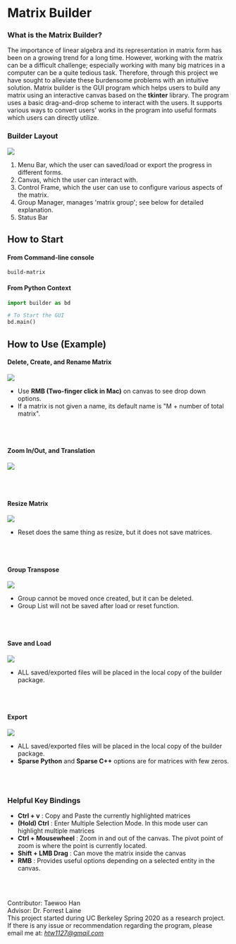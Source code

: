 # Matrix Builder

### What is the Matrix Builder?
The importance of linear algebra and its representation in matrix form has been on a growing
trend for a long time. However, working with the matrix can be a difficult challenge; especially
working with many big matrices in a computer can be a quite tedious task. Therefore, through this project
we have sought to alleviate these burdensome problems with an intuitive solution.
Matrix builder is the GUI program which helps users to build any matrix using an interactive canvas based on 
the **tkinter** library. The program uses a basic drag-and-drop scheme to interact with the users. It supports various
ways to convert users' works in the program into useful formats which users can directly utilize. 


### Builder Layout
![](https://github.com/htw1127/matrix_builder/raw/main/images/builder_layout.png)
1. Menu Bar, which the user can saved/load or export the progress in different forms. 
2. Canvas, which the user can interact with.
3. Control Frame, which the user can use to configure various aspects of the matrix.
4. Group Manager, manages 'matrix group'; see below for detailed explanation.
5. Status Bar

## How to Start
#### From Command-line console
```commandline
build-matrix
```

#### From Python Context
```python
import builder as bd

# To Start the GUI
bd.main()
```
## How to Use (Example)
#### Delete, Create, and Rename Matrix
![](https://github.com/htw1127/matrix_builder/raw/main/images/delete_create_rename.gif)
- Use **RMB (Two-finger click in Mac)** on canvas to see drop down options.
- If a matrix is not given a name, its default name is "M + number of total matrix".
<br/>
<br/>
  
#### Zoom In/Out, and Translation
![](https://github.com/htw1127/matrix_builder/raw/main/images/zoom_in_out_translate.gif)

<br/>
<br/>

#### Resize Matrix
![](https://github.com/htw1127/matrix_builder/raw/main/images/resize.gif)
- Reset does the same thing as resize, but it does not save matrices.
<br/>
<br/>

#### Group Transpose
![](https://github.com/htw1127/matrix_builder/raw/main/images/group_transpose.gif)
-  Group cannot be moved once created, but it can be deleted.
-  Group List will not be saved after load or reset function.
<br/>
<br/>

#### Save and Load
![](https://github.com/htw1127/matrix_builder/raw/main/images/save_load.gif)
- ALL saved/exported files will be placed in the local copy of the builder package. 
<br/>
<br/>

#### Export
![](https://github.com/htw1127/matrix_builder/raw/main/images/export.gif)
- ALL saved/exported files will be placed in the local copy of the builder package. 
- **Sparse Python** and **Sparse C++** options are for matrices with few zeros.
<br/>
<br/>

### Helpful Key Bindings
- **Ctrl + v** : Copy and Paste the currently highlighted matrices
- **(Hold) Ctrl** : Enter Multiple Selection Mode. In this mode user can highlight multiple matrices
- **Ctrl + Mousewheel** : Zoom in and out of the canvas. The pivot point of zoom is where the point is
  currently located.
- **Shift + LMB Drag** : Can move the matrix inside the canvas
- **RMB** : Provides useful options depending on a selected entity in the canvas. 

<br/>
<br/>

Contributor: Taewoo Han\
Advisor: Dr. Forrest Laine\
This project started during UC Berkeley Spring 2020 as a research project. If there is any
issue or recommendation regarding the program, please email me at: *htw1127@gmail.com*